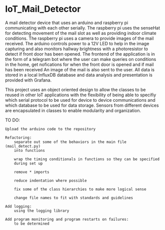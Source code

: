 # IoT_Mail_Detector

A mail detector device that uses an arduino and raspberry pi communicating
with each other serially. The raspberry pi uses the senseHat for detecting
movement of the mail slot as well as providing indoor climate conditions.
The raspberry pi uses a camera to provide images of the mail received.
The arduino controls power to a 12V LED to help in the image capturing and
also monitors hallway brightness with a photoresistor to detect if front
door has been opened. The frontend of the application is in the form of a
telegram bot where the user can make queries on conditions in the home, get
nofications for when the front door is opened and if mail has been received
An image of the mail is also sent to the user. All data is stored in a local
InfluxDB database and data analysis and presentation is provided with
Grafana.

This project uses an object oriented design to allow the classes to be reused
in other IoT applications with the flexibility of being able to specifiy
which serial protocol to be used for device to device communications and
which database to be used for data storage. Sensors from different devices
are encapsulated in classes to enable modularity and organization.

TO DO:

    Upload the arduino code to the repository

    Refactoring:    
        separate out some of the behaviors in the main file (mail_detect.py)
        into functions

        wrap the timing conditionals in functions so they can be specified
        during set up

        remove * imports

        reduce indentation where possible

        fix some of the class hierarchies to make more logical sense

        change file names to fit with standards and guidelines

    Add logging:
        using the logging library

    Add program monitoring and program restarts on failures:
        to be determined
